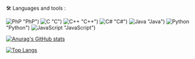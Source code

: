 🛠 Languages and tools :

![PhP](https://img.shields.io/badge/PHP-777BB4?style=for-the-badge&logo=php&logoColor=white) "PhP")
![C](https://img.shields.io/badge/PHP-777BB4?style=for-the-badge&logo=c&logoColor=white) "C")
![C++](https://img.shields.io/badge/PHP-777BB4?style=for-the-badge&logo=C%2B%2B-00599C&logoColor=white) "C++")
![C#](https://img.shields.io/badge/PHP-777BB4?style=for-the-badge&logo=c-sharp&logoColor=white) "C#")
![Java](https://img.shields.io/badge/PHP-777BB4?style=for-the-badge&logo=java&logoColor=white) "Java")
![Python](https://img.shields.io/badge/PHP-777BB4?style=for-the-badge&logo=python&logoColor=white) "Python")
![JavaScript](https://img.shields.io/badge/PHP-777BB4?style=for-the-badge&logo=js&logoColor=white) "JavaScript")




[![Anurag's GitHub stats](https://github-readme-stats.vercel.app/api?username=paulingaillot&theme=dracula&show_icons=true&count_private=true)](https://github.com/anuraghazra/github-readme-stats)

[![Top Langs](https://github-readme-stats.vercel.app/api/top-langs/?username=paulingaillot&theme=dracula&layout=compact)](https://github.com/anuraghazra/github-readme-stats)


